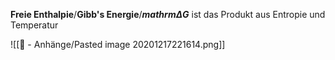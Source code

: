 **Freie Enthalpie**/**Gibb's Energie**/**$mathrm{\Delta G}$** ist das Produkt aus Entropie und Temperatur 

![[📎 - Anhänge/Pasted image 20201217221614.png]]